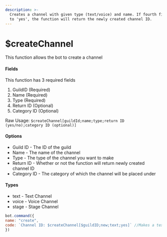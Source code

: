 ```yaml
---
description: >-
  Creates a channel with given type (text/voice) and name. If fourth field is set
  to 'yes', the function will return the newly created channel ID.
---
```


# $createChannel

This function allows the bot to create a channel

#### Fields

This function has 3 required fields

1. GuildID \(Required\)
2. Name \(Required\)
3. Type \(Required\)
4. Return ID \(Optional\)
4. Category ID \(Optional\)

Raw Usage: `$createChannel[guildId;name;type;return ID (yes/no);category ID (optional)]`

#### Options

* Guild ID - The ID of the guild
* Name - The name of the channel
* Type - The type of the channel you want to make
* Return ID - Whether or not the function will return newly created channel ID
* Category ID - The category of which the channel will be placed under

#### Types

* text - Text Channel
* voice - Voice Channel
* stage - Stage Channel

```javascript
bot.command({
name: "create",
code: `Channel ID: $createChannel[$guildID;new;text;yes]` //Makes a text channel named "new"
})
```

